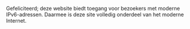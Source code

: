 
Gefeliciteerd; deze website biedt toegang voor bezoekers met moderne 
IPv6-adressen. Daarmee is deze site volledig onderdeel van het moderne 
Internet.
